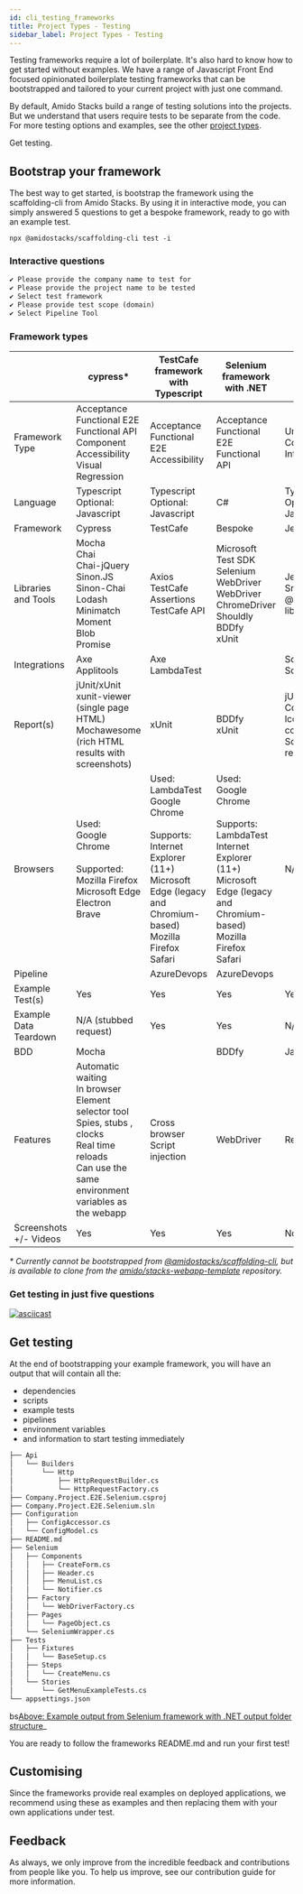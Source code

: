 ```yaml
---
id: cli_testing_frameworks
title: Project Types - Testing
sidebar_label: Project Types - Testing
---
```


Testing frameworks require a lot of boilerplate. It's also hard to know how to get started without examples. We have a range of Javascript Front End focused opinionated boilerplate testing frameworks that can be bootstrapped and tailored to your current project with just one command.

By default, Amido Stacks build a range of testing solutions into the projects. But we understand that users require tests to be separate from the code. For more testing options and examples, see the other [project types](./scaffolding_cli.md).

Get testing.

## Bootstrap your framework

The best way to get started, is bootstrap the framework using the scaffolding-cli from Amido Stacks. By using it in interactive mode, you can simply answered 5 questions to get a bespoke framework, ready to go with an example test.

`npx @amidostacks/scaffolding-cli test -i`

### Interactive questions

```txt
✔ Please provide the company name to test for
✔ Please provide the project name to be tested
✔ Select test framework
✔ Please provide test scope (domain)
✔ Select Pipeline Tool
```

### Framework types

<!-- markdownlint-disable -->
|   | **cypress*** | **TestCafe framework with Typescript** | **Selenium framework with .NET** | **jest-sonar*** |
| --- | --- | --- | --- | --- |
|  Framework Type | Acceptance<br/>Functional E2E<br/>Functional API<br/>Component<br/>Accessibility<br/>Visual Regression | Acceptance<br/>Functional E2E<br/>Accessibility | Acceptance<br/>Functional E2E<br/>Functional API | Unit<br/>Component<br/>Integration |
|  Language | Typescript<br/>Optional: Javascript | Typescript<br/>Optional: Javascript | C# | Typescript<br/>Optional: Javascript |
|  Framework | Cypress | TestCafe | Bespoke | Jest |
|  Libraries and Tools | Mocha<br/>Chai<br/>Chai-jQuery<br/>Sinon.JS<br/>Sinon-Chai<br/>Lodash<br/>Minimatch<br/>Moment<br/>Blob<br/>Promise | Axios<br/>TestCafe Assertions<br/>TestCafe API | Microsoft Test SDK<br/>Selenium WebDriver<br/>WebDriver ChromeDriver<br/>Shouldly<br/>BDDfy<br/>xUnit | Jest Snapshot<br/>@testing-library/react |
|  Integrations | Axe<br/>Applitools | Axe<br/>LambdaTest |  | Sonar Scanner |
|  Report(s) | jUnit/xUnit<br/>xunit-viewer (single page HTML)<br/>Mochawesome (rich HTML results with screenshots) | xUnit | BDDfy<br/>xUnit | jUnit/xUnit<br/>Cobertura, lcov (code coverage)<br/>Sonar reporter |
|  Browsers | Used:<br/>Google Chrome<br/><br/>Supported:<br/>Mozilla Firefox<br/>Microsoft Edge<br/>Electron<br/>Brave | Used:<br/>LambdaTest<br/>Google Chrome<br/><br/>Supports:<br/>Internet Explorer (11+)<br/>Microsoft Edge (legacy and Chromium-based)<br/>Mozilla Firefox<br/>Safari | Used:<br/>Google Chrome<br/><br/>Supports:<br/>LambdaTest<br/>Internet Explorer (11+)<br/>Microsoft Edge (legacy and Chromium-based)<br/>Mozilla Firefox<br/>Safari | N/A |
|  Pipeline |  | AzureDevops | AzureDevops |  |
|  Example Test(s) | Yes | Yes | Yes | Yes |
|  Example Data Teardown | N/A (stubbed request) | Yes | Yes | N/A |
|  BDD | Mocha |  | BDDfy | Jasmine |
|  Features | Automatic waiting<br/>In browser<br/>Element selector tool<br/>Spies, stubs , clocks<br/>Real time reloads<br/>Can use the same environment variables as the webapp | Cross browser<br/>Script injection | WebDriver | Render |
|  Screenshots +/- Videos | Yes | Yes | Yes | No |
<!-- markdownlint-restore -->

_\* Currently cannot be bootstrapped from [@amidostacks/scaffolding-cli](https://www.npmjs.com/package/@amidostacks/scaffolding-cli), but is available to clone from the [amido/stacks-webapp-template](https://github.com/amido/stacks-webapp-template) repository._

### Get testing in just five questions

[![asciicast](https://asciinema.org/a/mpqq9MGhE2TsSXtLDhmjZfaDq.svg?t=7)](https://asciinema.org/a/mpqq9MGhE2TsSXtLDhmjZfaDq)


## Get testing

At the end of bootstrapping your example framework, you will have an output that will contain all the:

* dependencies
* scripts
* example tests
* pipelines
* environment variables
* and information to start testing immediately

```bash
├── Api
│   └── Builders
│       └── Http
│           ├── HttpRequestBuilder.cs
│           └── HttpRequestFactory.cs
├── Company.Project.E2E.Selenium.csproj
├── Company.Project.E2E.Selenium.sln
├── Configuration
│   ├── ConfigAccessor.cs
│   └── ConfigModel.cs
├── README.md
├── Selenium
│   ├── Components
│   │   ├── CreateForm.cs
│   │   ├── Header.cs
│   │   ├── MenuList.cs
│   │   └── Notifier.cs
│   ├── Factory
│   │   └── WebDriverFactory.cs
│   ├── Pages
│   │   └── PageObject.cs
│   └── SeleniumWrapper.cs
├── Tests
│   ├── Fixtures
│   │   └── BaseSetup.cs
│   ├── Steps
│   │   └── CreateMenu.cs
│   └── Stories
│       └── GetMenuExampleTests.cs
└── appsettings.json
```

bs[Above: Example output from Selenium framework with .NET output folder structure](./testing_selenium.md#folder-structure)_

You are ready to follow the frameworks README.md and run your first test!

## Customising

Since the frameworks provide real examples on deployed applications, we recommend using these as examples and then replacing them with your own applications under test.

## Feedback

As always, we only improve from the incredible feedback and contributions from people like you. To help us improve, see our contribution guide for more information.
